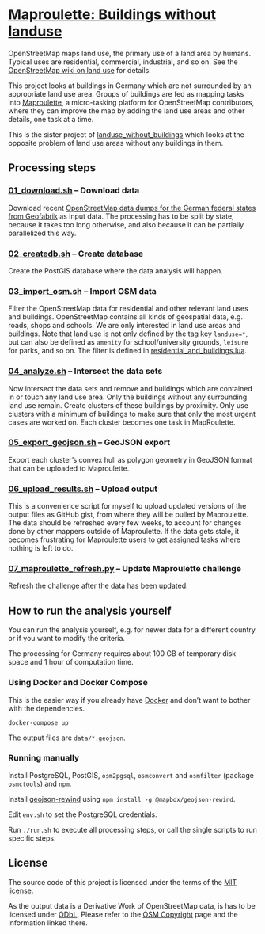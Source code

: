 # [Maproulette: Buildings without landuse](https://maproulette.org/browse/challenge/17667/)

OpenStreetMap maps land use, the primary use of a land area by humans. Typical
uses are residential, commercial, industrial, and so on. See the
[OpenStreetMap wiki on land use](https://wiki.openstreetmap.org/wiki/Key:landuse)
for details.

This project looks at buildings in Germany which are not surrounded by an appropriate land use area. Groups of buildings are fed as mapping tasks
into [Maproulette](https://maproulette.org/browse/challenge/17667/), a
micro-tasking platform for OpenStreetMap contributors, where they can improve
the map by adding the land use areas and other details, one task at a time.

This is the sister project of
[landuse_without_buildings](https://github.com/hfs/landuse_without_buildings)
which looks at the opposite problem of land use areas without any buildings in
them.


## Processing steps

### [01_download.sh](01_download.sh) – Download data

Download recent
[OpenStreetMap data dumps for the German federal states from Geofabrik](https://download.geofabrik.de/europe/germany.html)
as input data. The processing has to be split by state, because it takes too
long otherwise, and also because it can be partially parallelized this way.

### [02_createdb.sh](02_createdb.sh) – Create database

Create the PostGIS database where the data analysis will happen.

### [03_import_osm.sh](03_import_osm.sh) – Import OSM data

Filter the OpenStreetMap data for residential and other relevant land uses and
buildings. OpenStreetMap contains all kinds of geospatial data, e.g. roads,
shops and schools. We are only interested in land use areas and buildings. Note
that land use is not only defined by the tag key `landuse=*`, but can also be
defined as `amenity` for school/university grounds, `leisure` for parks, and so
on. The filter is defined in
[residential_and_buildings.lua](residential_and_buildings.lua).

### [04_analyze.sh](04_analyze.sh) – Intersect the data sets

Now intersect the data sets and remove and buildings which are contained in or touch any land use area. Only the buildings without any surrounding land use remain. Create clusters of these buildings by proximity. Only use clusters with a minimum of buildings to make sure that only the most urgent cases are worked on. Each cluster becomes one task in MapRoulette.

### [05_export_geojson.sh](05_export_geojson.sh) – GeoJSON export

Export each cluster’s convex hull as polygon geometry in GeoJSON format that can be uploaded
to Maproulette.

### [06_upload_results.sh](06_upload_results.sh) – Upload output

This is a convenience script for myself to upload updated versions of the
output files as GitHub gist, from where they will be pulled by Maproulette. The
data should be refreshed every few weeks, to account for changes done by other
mappers outside of Maproulette. If the data gets stale, it becomes frustrating
for Maproulette users to get assigned tasks where nothing is left to do.

### [07_maproulette_refresh.py](07_maproulette_refresh.py) – Update Maproulette challenge

Refresh the challenge after the data has been updated.


## How to run the analysis yourself

You can run the analysis yourself, e.g. for newer data for a different country
or if you want to modify the criteria.

The processing for Germany requires about 100 GB of temporary disk space and 1
hour of computation time.

### Using Docker and Docker Compose

This is the easier way if you already have [Docker](https://www.docker.com/)
and don’t want to bother with the dependencies.

```
docker-compose up
```

The output files are `data/*.geojson`.

### Running manually

Install PostgreSQL, PostGIS, `osm2pgsql`, `osmconvert` and `osmfilter` (package
`osmctools`) and `npm`.

Install [geojson-rewind](https://github.com/mapbox/geojson-rewind)
using `npm install -g @mapbox/geojson-rewind`.

Edit `env.sh` to set the PostgreSQL credentials.

Run `./run.sh` to execute all processing steps, or call the single scripts to
run specific steps.


## License

The source code of this project is licensed under the terms of the
[MIT license](LICENSE).

As the output data is a Derivative Work of OpenStreetMap data, is has to be
licensed under [ODbL](https://opendatacommons.org/licenses/odbl/). Please refer
to the [OSM Copyright](https://www.openstreetmap.org/copyright/) page and the
information linked there.
